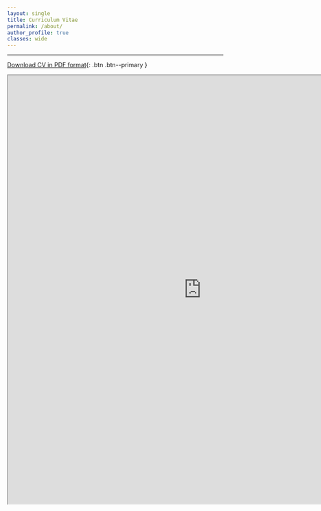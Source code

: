 ```yaml
---
layout: single
title: Curriculum Vitae
permalink: /about/
author_profile: true
classes: wide
---
```


---

[Download CV in PDF format](https://www.ocean.washington.edu/files/ethan_campbell_cv_2019-06-19-20190619113055.pdf){: .btn .btn--primary }

<iframe src="https://www.ocean.washington.edu/files/ethan_campbell_cv_2019-06-19-20190619113055.pdf" width="900" height="1000"></iframe>
